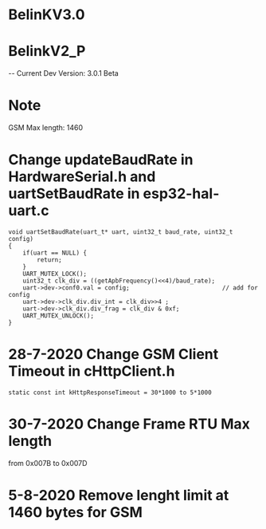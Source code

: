 # BelinKV3.0

# BelinkV2_P 
-- Current Dev Version: 3.0.1 Beta

# Note 
GSM Max length: 1460

# Change updateBaudRate in HardwareSerial.h and uartSetBaudRate in esp32-hal-uart.c
```
void uartSetBaudRate(uart_t* uart, uint32_t baud_rate, uint32_t config)
{
    if(uart == NULL) {
        return;
    }
    UART_MUTEX_LOCK();
    uint32_t clk_div = ((getApbFrequency()<<4)/baud_rate);
    uart->dev->conf0.val = config;                          // add for config
    uart->dev->clk_div.div_int = clk_div>>4 ;
    uart->dev->clk_div.div_frag = clk_div & 0xf;
    UART_MUTEX_UNLOCK();
}
```
# 28-7-2020 Change GSM Client Timeout in cHttpClient.h
```
static const int kHttpResponseTimeout = 30*1000 to 5*1000
```

# 30-7-2020 Change Frame RTU Max length
from 0x007B to 0x007D

# 5-8-2020 Remove lenght limit at 1460 bytes for GSM
